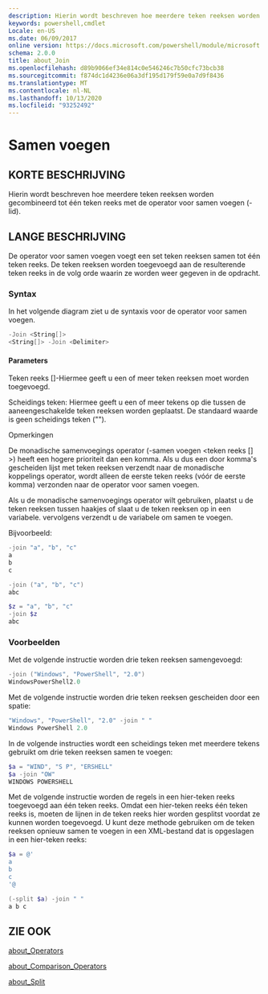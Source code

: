 ```yaml
---
description: Hierin wordt beschreven hoe meerdere teken reeksen worden gecombineerd tot één teken reeks met de operator voor samen voegen (-lid).
keywords: powershell,cmdlet
Locale: en-US
ms.date: 06/09/2017
online version: https://docs.microsoft.com/powershell/module/microsoft.powershell.core/about/about_join?view=powershell-7&WT.mc_id=ps-gethelp
schema: 2.0.0
title: about_Join
ms.openlocfilehash: d89b9066ef34e814c0e546246c7b50cfc73bcb38
ms.sourcegitcommit: f874dc1d4236e06a3df195d179f59e0a7d9f8436
ms.translationtype: MT
ms.contentlocale: nl-NL
ms.lasthandoff: 10/13/2020
ms.locfileid: "93252492"
---
```

# <a name="about-join"></a>Samen voegen

## <a name="short-description"></a>KORTE BESCHRIJVING
Hierin wordt beschreven hoe meerdere teken reeksen worden gecombineerd tot één teken reeks met de operator voor samen voegen (-lid).

## <a name="long-description"></a>LANGE BESCHRIJVING

De operator voor samen voegen voegt een set teken reeksen samen tot één teken reeks. De teken reeksen worden toegevoegd aan de resulterende teken reeks in de volg orde waarin ze worden weer gegeven in de opdracht.

### <a name="syntax"></a>Syntax

In het volgende diagram ziet u de syntaxis voor de operator voor samen voegen.

```powershell
-Join <String[]>
<String[]> -Join <Delimiter>
```

#### <a name="parameters"></a>Parameters

Teken reeks []-Hiermee geeft u een of meer teken reeksen moet worden toegevoegd.

Scheidings teken: Hiermee geeft u een of meer tekens op die tussen de aaneengeschakelde teken reeksen worden geplaatst. De standaard waarde is geen scheidings teken ("").

Opmerkingen

De monadische samenvoegings operator (-samen voegen <teken reeks [] >) heeft een hogere prioriteit dan een komma. Als u dus een door komma's gescheiden lijst met teken reeksen verzendt naar de monadische koppelings operator, wordt alleen de eerste teken reeks (vóór de eerste komma) verzonden naar de operator voor samen voegen.

Als u de monadische samenvoegings operator wilt gebruiken, plaatst u de teken reeksen tussen haakjes of slaat u de teken reeksen op in een variabele. vervolgens verzendt u de variabele om samen te voegen.

Bijvoorbeeld:

```powershell
-join "a", "b", "c"
a
b
c

-join ("a", "b", "c")
abc

$z = "a", "b", "c"
-join $z
abc
```

### <a name="examples"></a>Voorbeelden

Met de volgende instructie worden drie teken reeksen samengevoegd:

```powershell
-join ("Windows", "PowerShell", "2.0")
WindowsPowerShell2.0
```

Met de volgende instructie worden drie teken reeksen gescheiden door een spatie:

```powershell
"Windows", "PowerShell", "2.0" -join " "
Windows PowerShell 2.0
```

In de volgende instructies wordt een scheidings teken met meerdere tekens gebruikt om drie teken reeksen samen te voegen:

```powershell
$a = "WIND", "S P", "ERSHELL"
$a -join "OW"
WINDOWS POWERSHELL
```

Met de volgende instructie worden de regels in een hier-teken reeks toegevoegd aan één teken reeks. Omdat een hier-teken reeks één teken reeks is, moeten de lijnen in de teken reeks hier worden gesplitst voordat ze kunnen worden toegevoegd. U kunt deze methode gebruiken om de teken reeksen opnieuw samen te voegen in een XML-bestand dat is opgeslagen in een hier-teken reeks:

```powershell
$a = @'
a
b
c
'@

(-split $a) -join " "
a b c
```

## <a name="see-also"></a>ZIE OOK

[about_Operators](about_Operators.md)

[about_Comparison_Operators](about_Comparison_Operators.md)

[about_Split](about_Split.md)
